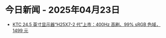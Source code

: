 # 今日新闻 - 2025年04月23日
- [KTC 24.5 英寸显示器“H25X7-2 代”上市：400Hz 高刷、99% sRGB 色域，1499 元](https://www.ithome.com/0/848/196.htm)
